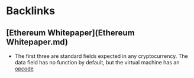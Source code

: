 
# Backlinks
## [Ethereum Whitepaper](Ethereum Whitepaper.md)
- The first three are standard fields expected in any cryptocurrency. The data field has no function by default, but the virtual machine has an [opcode](opcode.md)

